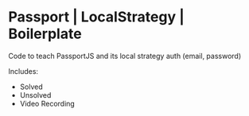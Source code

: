 # Passport | LocalStrategy | Boilerplate

Code to teach PassportJS and its local strategy auth (email, password)

Includes:
- Solved
- Unsolved
- Video Recording
